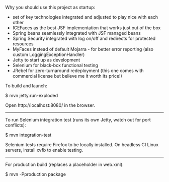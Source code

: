 
Why you should use this project as startup:

- set of key technologies integrated and adjusted to play nice with each other
- ICEFaces as the best JSF implementation that works just out of the box
- Spring beans seamlessly integrated with JSF managed beans
- Spring Security integrated with log on/off and redirects for protected resources
- MyFaces instead of default Mojarra - for better error reporting (also custom LoggingExceptionHandler)
- Jetty to start up as development
- Selenium for black-box functional testing
- JRebel for zero-turnaround redeployment (this one comes with commercial license but believe me it worth its price!)


To build and launch:

$ mvn jetty:run-exploded

Open http://localhost:8080/ in the browser.

***

To run Selenium integration test (runs its own Jetty, watch out for port conflicts):

$ mvn integration-test

Selenium tests require Firefox to be locally installed.
On headless CI Linux servers, install xvfb to enable testing.

***

For production build (replaces a placeholder in web.xml):

$ mvn -Pproduction package

